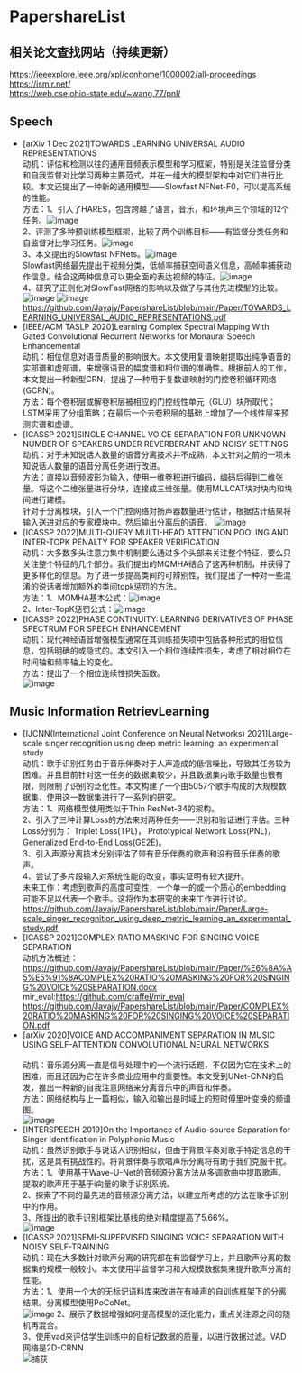 # PapershareList

## 相关论文查找网站（持续更新）
https://ieeexplore.ieee.org/xpl/conhome/1000002/all-proceedings <br>
https://ismir.net/ <br>
https://web.cse.ohio-state.edu/~wang.77/pnl/ <br>

## Speech
- [arXiv 1 Dec 2021]TOWARDS LEARNING UNIVERSAL AUDIO REPRESENTATIONS <br>
  动机：评估和检测以往的通用音频表示模型和学习框架，特别是关注监督分类和自我监督对比学习两种主要范式，并在一组大的模型架构中对它们进行比较。本文还提出了一种新的通用模型——Slowfast NFNet-F0，可以提高系统的性能。 <br>
  方法：1、引入了HARES，包含跨越了语言，音乐，和环境声三个领域的12个任务。![image](https://user-images.githubusercontent.com/41570758/150502134-a9de06dd-e203-4886-b2c8-07f94b84a66e.png) <br>
        2、评测了多种预训练模型框架，比较了两个训练目标——有监督分类任务和自监督对比学习任务。![image](https://user-images.githubusercontent.com/41570758/150502473-8faa4b5f-4f95-40a2-83a2-53450fa29f8c.png) <br>
        3、本文提出的Slowfast NFNets。![image](https://user-images.githubusercontent.com/41570758/150502934-eec9d6f7-8ecd-4c5b-9429-109c5fb3997c.png) <br>
        Slowfast网络最先提出于视频分类，低帧率捕获空间语义信息，高帧率捕获动作信息。结合这两种信息可以更全面的表达视频的特征。![image](https://user-images.githubusercontent.com/41570758/150503071-d3b6aebf-848c-4449-9a7d-266cf18e6811.png) <br>
        4、研究了正则化对SlowFast网络的影响以及做了与其他先进模型的比较。![image](https://user-images.githubusercontent.com/41570758/150503286-0516403d-68e7-45e0-9494-2269bb1f4de6.png)
        ![image](https://user-images.githubusercontent.com/41570758/150503310-96cbce6d-9f83-47f1-9bf6-d1f552aaeb14.png) <br>
  https://github.com/Jayajy/PapershareList/blob/main/Paper/TOWARDS_LEARNING_UNIVERSAL_AUDIO_REPRESENTATIONS.pdf <br>
 - [IEEE/ACM TASLP 2020]Learning Complex Spectral Mapping With Gated Convolutional Recurrent Networks for Monaural Speech Enhancemental <br>
   动机：相位信息对语音质量的影响很大。本文使用复谱映射提取出纯净语音的实部谱和虚部谱，来增强语音的幅度谱和相位谱的准确性。根据前人的工作，本文提出一种新型CRN，提出了一种用于复数谱映射的门控卷积循环网络(GCRN)。 <br>
   方法：每个卷积层或解卷积层被相应的门控线性单元（GLU）块所取代；LSTM采用了分组策略；在最后一个去卷积层的基础上增加了一个线性层来预测实谱和虚谱。<br>
 - [ICASSP 2021]SINGLE CHANNEL VOICE SEPARATION FOR UNKNOWN NUMBER OF SPEAKERS UNDER REVERBERANT AND NOISY SETTINGS <br>
  动机：对于未知说话人数量的语音分离技术并不成熟，本文针对之前的一项未知说话人数量的语音分离任务进行改进。<br>
  方法：直接以音频波形为输入，使用一维卷积进行编码，编码后得到二维张量。将这个二维张量进行分块，连接成三维张量。使用MULCAT块对块内和块间进行建模。<br>
        针对于分离模块，引入一个门控网络对扬声器数量进行估计，根据估计结果将输入送进对应的专家模块中。然后输出分离后的语音。
  ![image](https://user-images.githubusercontent.com/41570758/154625233-5d5d6bc9-e7d7-4581-b3ea-919b05a4e8b9.png)
- [ICASSP 2022]MULTI-QUERY MULTI-HEAD ATTENTION POOLING AND INTER-TOPK PENALTY FOR SPEAKER VERIFICATION <br>
  动机：大多数多头注意力集中机制要么通过多个头部来关注整个特征，要么只关注整个特征的几个部分。我们提出的MQMHA结合了这两种机制，并获得了更多样化的信息。为了进一步提高类间的可辨别性，我们提出了一种对一些混淆的说话者增加额外的类间topk惩罚的方法。<br>
  方法：1、MQMHA基本公式：![image](https://user-images.githubusercontent.com/41570758/155662122-b6a0f275-a512-4f71-a65c-75e13ff41041.png)<br>
        2、Inter-TopK惩罚公式：![image](https://user-images.githubusercontent.com/41570758/155662215-aacbef10-db03-45a0-95b6-26aa5a59ea9b.png)<br>
- [ICASSP 2022]PHASE CONTINUITY: LEARNING DERIVATIVES OF PHASE SPECTRUM FOR SPEECH ENHANCEMENT <br>
  动机：现代神经语音增强模型通常在其训练损失项中包括各种形式的相位信息，包括明确的或隐式的。本文引入一个相位连续性损失，考虑了相对相位在时间轴和频率轴上的变化。<br>
  方法：提出了一个相位连续性损失函数。<br>
        ![image](https://user-images.githubusercontent.com/41570758/156729044-4d33d3e3-1c4b-472e-8d5e-1b6fec432891.png)<br>


## Music Information RetrievLearning 
- [IJCNN(International Joint Conference on Neural Networks) 2021]Large-scale singer recognition using deep metric learning: an experimental study <br>
  动机：歌手识别任务由于音乐伴奏对于人声造成的低信噪比，导致其任务较为困难。并且目前针对这一任务的数据集较少，并且数据集内歌手数量也很有限，则限制了识别的泛化性。本文构建了一个由5057个歌手构成的大规模数据集，使用这一数据集进行了一系列的研究。 <br>
  方法：1、网络模型使用类似于Thin ResNet-34的架构。 <br>
        2、引入了三种计算Loss的方法来对两种任务——识别和验证进行评估。三种Loss分别为： Triplet Loss(TPL)， Prototypical Network Loss(PNL)，Generalized End-to-End Loss(GE2E)。 <br>
        3、引入声源分离技术分别评估了带有音乐伴奏的歌声和没有音乐伴奏的歌声。 <br>
        4、尝试了多片段输入对系统性能的改变，事实证明有较大提升。 <br>
  未来工作：考虑到歌声的高度可变性，一个单一的或一个质心的embedding可能不足以代表一个歌手。这将作为本研究的未来工作进行讨论。 <br>
  https://github.com/Jayajy/PapershareList/blob/main/Paper/Large-scale_singer_recognition_using_deep_metric_learning_an_experimental_study.pdf <br>
- [ICASSP 2021]COMPLEX RATIO MASKING FOR SINGING VOICE SEPARATION <br>
   动机方法概述：https://github.com/Jayajy/PapershareList/blob/main/Paper/%E6%8A%A5%E5%91%8ACOMPLEX%20RATIO%20MASKING%20FOR%20SINGING%20VOICE%20SEPARATION.docx<br>
   mir_eval:https://github.com/craffel/mir_eval <br>
   https://github.com/Jayajy/PapershareList/blob/main/Paper/COMPLEX%20RATIO%20MASKING%20FOR%20SINGING%20VOICE%20SEPARATION.pdf<br>
- [arXiv 2020]VOICE AND ACCOMPANIMENT SEPARATION IN MUSIC USING SELF-ATTENTION CONVOLUTIONAL NEURAL NETWORKS <br>   
  动机：音乐源分离一直是信号处理中的一个流行话题，不仅因为它在技术上的困难，而且还因为它在许多商业应用中的重要性。本文受到UNet-CNN的启发，推出一种新的自我注意网络来分离音乐中的声音和伴奏。<br>
  方法：网络结构与上一篇相似，输入和输出是时域上的短时傅里叶变换的频谱图。<br>
  ![image](https://user-images.githubusercontent.com/41570758/151650078-c5d6a63e-cb42-4419-8afe-bed1319aedb5.png)
- [INTERSPEECH 2019]On the Importance of Audio-source Separation for Singer Identification in Polyphonic Music <br>
  动机：虽然识别歌手与说话人识别相似，但由于背景伴奏对歌手特定信息的干扰，这是具有挑战性的。将背景伴奏与歌唱声乐分离将有助于我们克服干扰。<br>
  方法：1、使用基于Wave-U-Net的音频源分离方法从多调歌曲中提取歌声。提取的歌声用于基于i向量的歌手识别系统。<br>
        2、探索了不同的最先进的音频源分离方法，以建立所考虑的方法在歌手识别中的作用。<br>
        3、所提出的歌手识别框架比基线的绝对精度提高了5.66%。<br>
        ![image](https://user-images.githubusercontent.com/41570758/151651077-8f557a65-bb3c-415a-a42c-261b813df374.png)
- [ICASSP 2021]SEMI-SUPERVISED SINGING VOICE SEPARATION WITH NOISY SELF-TRAINING <br>
  动机：现在大多数针对歌声分离的研究都在有监督学习上，并且歌声分离的数据集的规模一般较小。本文使用半监督学习和大规模数据集来提升歌声分离的性能。<br>
  方法：1、使用一个大的无标记语料库来改进在有噪声的自训练框架下的分离结果。分离模型使用PoCoNet。<br>
         ![image](https://user-images.githubusercontent.com/41570758/153552816-6060e2ed-309c-46f0-b703-e0969930cd8d.png)
        2、展示了数据增强如何提高模型的泛化能力，重点关注源之间的随机再混合。<br>
        3、使用vad来评估学生训练中的自标记数据的质量，以进行数据过滤。VAD网络是2D-CRNN<br>
        ![捕获](https://user-images.githubusercontent.com/41570758/153552844-753def5c-5bb3-47f7-8e2b-26f7ca831a01.JPG)

  

  
  

  
